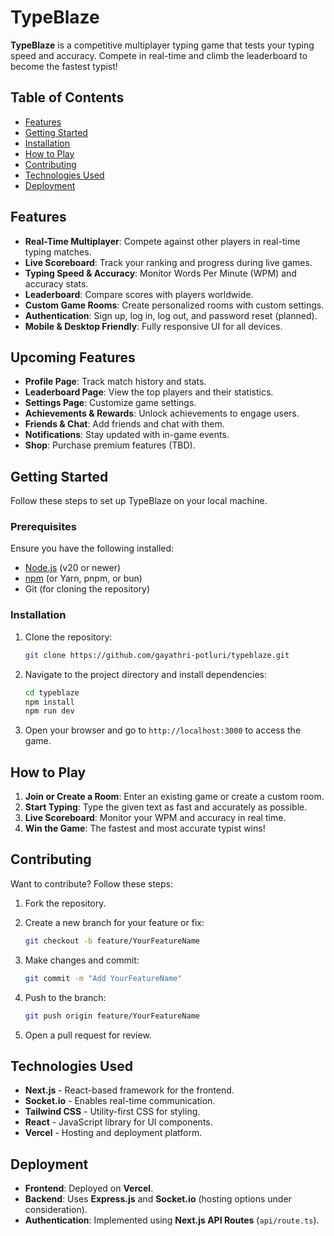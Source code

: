 # TypeBlaze  

**TypeBlaze** is a competitive multiplayer typing game that tests your typing speed and accuracy. Compete in real-time and climb the leaderboard to become the fastest typist!  

## Table of Contents  

- [Features](#features)  
- [Getting Started](#getting-started)  
- [Installation](#installation)  
- [How to Play](#how-to-play)  
- [Contributing](#contributing)  
- [Technologies Used](#technologies-used)  
- [Deployment](#deployment)  

## Features  

- **Real-Time Multiplayer**: Compete against other players in real-time typing matches.  
- **Live Scoreboard**: Track your ranking and progress during live games.  
- **Typing Speed & Accuracy**: Monitor Words Per Minute (WPM) and accuracy stats.  
- **Leaderboard**: Compare scores with players worldwide.  
- **Custom Game Rooms**: Create personalized rooms with custom settings.  
- **Authentication**: Sign up, log in, log out, and password reset (planned).  
- **Mobile & Desktop Friendly**: Fully responsive UI for all devices.  

## Upcoming Features  

- **Profile Page**: Track match history and stats.  
- **Leaderboard Page**: View the top players and their statistics.  
- **Settings Page**: Customize game settings.  
- **Achievements & Rewards**: Unlock achievements to engage users.  
- **Friends & Chat**: Add friends and chat with them.  
- **Notifications**: Stay updated with in-game events.  
- **Shop**: Purchase premium features (TBD).  

## Getting Started  

Follow these steps to set up TypeBlaze on your local machine.  

### Prerequisites  

Ensure you have the following installed:  

- [Node.js](https://nodejs.org/) (v20 or newer)  
- [npm](https://www.npmjs.com/) (or Yarn, pnpm, or bun)  
- Git (for cloning the repository)  

### Installation  

1. Clone the repository:  

   ```bash
   git clone https://github.com/gayathri-potluri/typeblaze.git
   ```

2. Navigate to the project directory and install dependencies:  

   ```bash
   cd typeblaze
   npm install
   npm run dev
   ```  

3. Open your browser and go to `http://localhost:3000` to access the game.  

## How to Play  

1. **Join or Create a Room**: Enter an existing game or create a custom room.  
2. **Start Typing**: Type the given text as fast and accurately as possible.  
3. **Live Scoreboard**: Monitor your WPM and accuracy in real time.  
4. **Win the Game**: The fastest and most accurate typist wins!  

## Contributing  

Want to contribute? Follow these steps:  

1. Fork the repository.  
2. Create a new branch for your feature or fix:  

   ```bash
   git checkout -b feature/YourFeatureName
   ```  

3. Make changes and commit:  

   ```bash
   git commit -m "Add YourFeatureName"
   ```  

4. Push to the branch:  

   ```bash
   git push origin feature/YourFeatureName
   ```  

5. Open a pull request for review.  

## Technologies Used  

- **Next.js** - React-based framework for the frontend.  
- **Socket.io** - Enables real-time communication.  
- **Tailwind CSS** - Utility-first CSS for styling.  
- **React** - JavaScript library for UI components.  
- **Vercel** - Hosting and deployment platform.  

## Deployment  

- **Frontend**: Deployed on **Vercel**.  
- **Backend**: Uses **Express.js** and **Socket.io** (hosting options under consideration).  
- **Authentication**: Implemented using **Next.js API Routes** (`api/route.ts`).  

